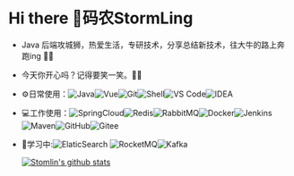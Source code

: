 # Hi there 👋码农StormLing

- Java 后端攻城狮，热爱生活，专研技术，分享总结新技术，往大牛的路上奔跑ing 🏃‍♀️
- 今天你开心吗？记得要笑一笑。🤣🤣

- ⚙️日常使用：![Java](https://img.shields.io/badge/-Java-black?style=plastic&logo=java)![Vue](https://img.shields.io/badge/-Vue-8fcfd1?style=plastic&logo=Vue)![Git](https://img.shields.io/badge/-Git-black?style=plastic&logo=git)![Shell](https://img.shields.io/badge/-Shell-blasck?style=plastic&logo=Shell)![VS Code](https://img.shields.io/badge/-VS%20Code-007ACC?style=plastic&logo=visual-studio-code)![IDEA](https://img.shields.io/badge/-IDEA%20Code-394989?style=plastic&logo=idea)

- 💻工作使用：![SpringCloud](https://img.shields.io/badge/-SpringCloud-white?style=plastic&logo=spring)![Redis](https://img.shields.io/badge/-Redis-336791?style=plastic&logo=redis)![RabbitMQ](https://img.shields.io/badge/-RabbitMQ-092E20?style=plastic&logo=rabbitMQ)![Docker](https://img.shields.io/badge/-Docker-FCA121?style=plastic&logo=docker)![Jenkins](https://img.shields.io/badge/-Jenkins-white?style=plastic&logo=Jenkins) ![Maven](https://img.shields.io/badge/-Maven-092E20?style=plastic&logo=Maven)![GitHub](https://img.shields.io/badge/-GitHub-181717?style=plastic&logo=github)![Gitee](https://img.shields.io/badge/-Gitee-FCA121?style=plastic&logo=gitee)

- 🌱学习中:![ElaticSearch](https://img.shields.io/badge/-ElasticSearch-c7b198?style=plastic&logo=elasticSearch) ![RocketMQ](https://img.shields.io/badge/-RocketMQ-black?style=plastic&logo=rocket)![Kafka](https://img.shields.io/badge/-Kafka-white?style=plastic&logo=kafka)

  [![Stomlin's github stats](https://github-readme-stats.vercel.app/api?username=lingzhexi&theme=dark&show_icons=true)](https://github.com/lingzhexi)

  

